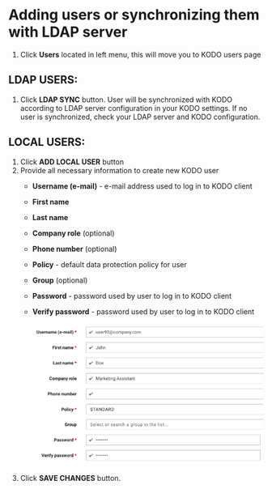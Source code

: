 # Adding users or synchronizing them with LDAP server

1. Click **Users** located in left menu, this will move you to KODO users page

## LDAP USERS:

1. Click **LDAP SYNC** button. User will be synchronized with KODO according to LDAP server configuration in your KODO settings. If no user is synchronized, check your LDAP server and KODO configuration.

## LOCAL USERS:

1. Click **ADD LOCAL USER** button
2. Provide all necessary information to create new KODO user
   * **Username \(e-mail\)** - e-mail address used to log in to KODO client
   * **First name**
   * **Last name**
   * **Company role** \(optional\)
   * **Phone number** \(optional\)
   * **Policy** - default data protection policy for user
   * **Group** \(optional\)
   * **Password** - password used by user to log in to KODO client
   * **Verify password** - password used by user to log in to KODO client

     ![user\_add](../../.gitbook/assets/user_add.png)
3. Click **SAVE CHANGES** button.

